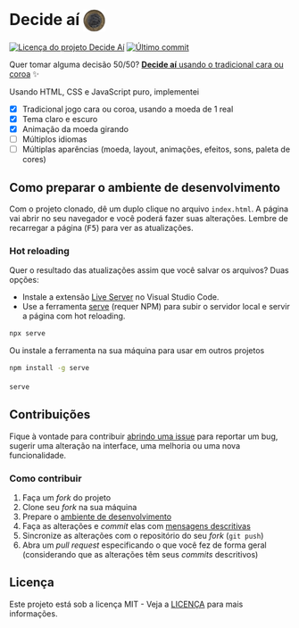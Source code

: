 # Decide aí <img src="assets/cara.png" alt="moeda de um real com a cara para cima" width="40" height="40" align="center" />

[![Licença do projeto Decide Aí](https://img.shields.io/github/license/kauefraga/constantia)](https://github.com/kauefraga/decide-ai/blob/main/LICENSE)
[![Último commit](https://img.shields.io/github/last-commit/kauefraga/decide-ai/main)](https://github.com/kauefraga/constantia)

Quer tomar alguma decisão 50/50? [**Decide aí** usando o tradicional cara ou coroa](https://kauefraga.github.io/decide-ai/) ✨

Usando HTML, CSS e JavaScript puro, implementei

- [x] Tradicional jogo cara ou coroa, usando a moeda de 1 real
- [x] Tema claro e escuro
- [x] Animação da moeda girando
- [ ] Múltiplos idiomas
- [ ] Múltiplas aparências (moeda, layout, animações, efeitos, sons, paleta de cores)

## Como preparar o ambiente de desenvolvimento

Com o projeto clonado, dê um duplo clique no arquivo `index.html`. A página vai abrir no seu navegador e você poderá fazer suas alterações. Lembre de recarregar a página (<kbd>F5</kbd>) para ver as atualizações.

### Hot reloading

Quer o resultado das atualizações assim que você salvar os arquivos? Duas opções:

- Instale a extensão [Live Server](https://marketplace.visualstudio.com/items?itemName=ritwickdey.LiveServer) no Visual Studio Code.
- Use a ferramenta [serve](https://www.npmjs.com/package/serve) (requer NPM) para subir o servidor local e servir a página com hot reloading.

```sh
npx serve
```

Ou instale a ferramenta na sua máquina para usar em outros projetos

```sh
npm install -g serve

serve
```

## Contribuições

Fique à vontade para contribuir [abrindo uma issue](https://github.com/kauefraga/decide-ai/issues/new) para reportar um bug, sugerir uma alteração na interface, uma melhoria ou uma nova funcionalidade.

### Como contribuir

1. Faça um *fork* do projeto
2. Clone seu *fork* na sua máquina
3. Prepare o [ambiente de desenvolvimento](#como-preparar-o-ambiente-de-desenvolvimento)
4. Faça as alterações e *commit* elas com [mensagens descritivas](https://github.com/kauefraga/decide-ai/commits/main/)
5. Sincronize as alterações com o repositório do seu *fork* (`git push`)
6. Abra um *pull request* especificando o que você fez de forma geral (considerando que as alterações têm seus *commits* descritivos)

## Licença

Este projeto está sob a licença MIT - Veja a [LICENÇA](LICENSE) para mais informações.
